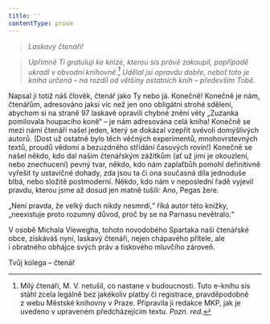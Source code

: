 ```yaml
---
title: ''
contentType: prose
---
```


> _Laskavý čtenáři!_

> _Upřímně Ti gratuluji ke knize, kterou sis právě zakoupil, popřípadě ukradl v obvodní knihovně.[^1] Udělal jsi opravdu dobře, neboť toto je kniha určená – na rozdíl od většiny ostatních knih – především Tobě._

Napsal ji totiž náš člověk, čtenář jako Ty nebo já. Konečně! Konečně je nám, čtenářům, adresováno jaksi víc než jen ono obligátní strohé sdělení, abychom si na straně 97 laskavě opravili chybné znění věty „Zuzanka pomilovala houpacího koně“ – je nám adresována celá kniha! Konečně se mezi námi čtenáři našel jeden, který se dokázal vzepřít svévoli domýšlivých autorů. (Dost už ostatně bylo těch věčných experimentů, mnohovrstevných textů, proudů vědomí a bezuzdného střídání časových rovin!) Konečně se našel někdo, kdo dal našim čtenářským zážitkům (ať už jimi je okouzlení, nebo znechucení) pevný tvar, někdo, kdo nám zaplaťbůh pomohl definitivně vyřešit ty ustavičné dohady, zda jsou ta či ona současná díla jednoduše blbá, nebo složitě postmoderní. Někdo, kdo nám v neposlední řadě vyjevil pravdu, kterou jsme až dosud jen matně tušili: Ano, Pegas žere.

„Není pravda, že velký duch nikdy nesmrdí,“ říká autor této knížky, „neexistuje proto rozumný důvod, proč by se na Parnasu nevětralo.“

V osobě Michala Viewegha, tohoto novodobého Spartaka naší čtenářské obce, získáváš nyní, laskavý čtenáři, nejen chápavého přítele, ale i obratného obhájce svých práv a tiskového mluvčího zároveň.

Tvůj kolega – čtenář

[^1]: Milý čtenáři, M. V. netušil, co nastane v budoucnosti. Tuto e-knihu sis stáhl zcela legálně bez jakékoliv platby či registrace, pravděpodobně z webu Městské knihovny v Praze. Připravila ji redakce MKP, jak je uvedeno v upraveném předcházejícím textu. _Pozn. red._
